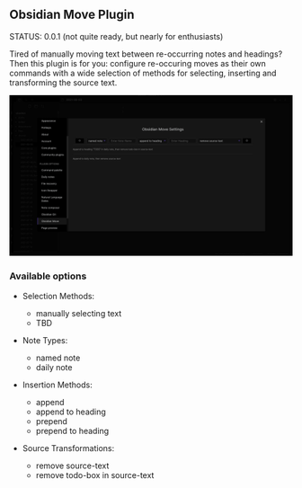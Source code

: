 ## Obsidian Move Plugin

STATUS: 0.0.1 (not quite ready, but nearly for enthusiasts)

Tired of manually moving text between re-occurring notes and headings? Then this plugin is for you: configure re-occuring moves as their own commands with a wide selection of methods for selecting, inserting and transforming the source text.

![](settings.png)

### Available options

- Selection Methods:

  - manually selecting text
  - TBD

- Note Types:

  - named note
  - daily note

- Insertion Methods:

  - append
  - append to heading
  - prepend
  - prepend to heading

- Source Transformations:
  - remove source-text
  - remove todo-box in source-text
